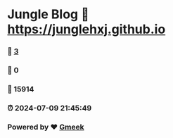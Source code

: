 # Jungle Blog :link: https://junglehxj.github.io 
### :page_facing_up: [3](https://junglehxj.github.io/tag.html) 
### :speech_balloon: 0 
### :hibiscus: 15914 
### :alarm_clock: 2024-07-09 21:45:49 
### Powered by :heart: [Gmeek](https://github.com/Meekdai/Gmeek)
